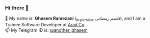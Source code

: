 ### Hi there 👋

💬 My name is: **Ghasem Ramezani** (<sub>in persian:</sub> *قاسم رمضانی*), and I am a Trainee Software Developer at [Arad Co](http://aradtechs.com/).  
📫 My Telegram ID is: <a href="https://t.me/another_ghasem">@another_ghasem</a>

<!--
**mg-ramezani/mg-ramezani** is a ✨ _special_ ✨ repository because its `README.md` (this file) appears on your GitHub profile.

Here are some ideas to get you started:

- 🔭 I’m currently working on ...
- 🌱 I’m currently learning ...
- 👯 I’m looking to collaborate on ...
- 🤔 I’m looking for help with ...
- 💬 Ask me about ...
- 📫 How to reach me: ...
- 😄 Pronouns: ...
- ⚡ Fun fact: ...
-->
